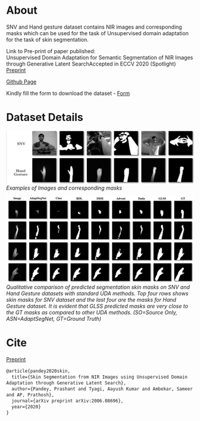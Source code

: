 # About

SNV and Hand gesture dataset contains NIR images and corresponding masks which can be used for the task of Unsupervised domain adaptation for the task of skin segmentation. 

Link to Pre-print of paper published: <br />
Unsupervised Domain Adaptation for Semantic Segmentation of NIR Images through Generative Latent SearchAccepted in ECCV 2020 (Spotlight)
[Preprint](https://arxiv.org/abs/2006.08696)

[Github Page](https://github.com/ambekarsameer96/GLSS)


Kindly fill the form to download the dataset - 
[Form](http://forms.gle/y5vPeyT6zi9gdqD57) 


# Dataset Details 

![](images/dataset_details.png)
*Examples of Images and corresponding masks*

![](images/image_grid.png)
*Qualitative comparison of predicted segmentation skin masks on SNV and Hand Gesture datasets with standard UDA methods. Top four rows shows skin masks for SNV dataset and the last four are the masks for Hand Gesture dataset. It is evident that GLSS predicted masks are very close to the GT masks as compared to other UDA methods. (SO=Source Only, ASN=AdaptSegNet, GT=Ground Truth)*


# Cite

[Preprint](https://arxiv.org/abs/2006.08696)

```
@article{pandey2020skin,
  title={Skin Segmentation from NIR Images using Unsupervised Domain Adaptation through Generative Latent Search},
  author={Pandey, Prashant and Tyagi, Aayush Kumar and Ambekar, Sameer and AP, Prathosh},
  journal={arXiv preprint arXiv:2006.08696},
  year={2020}
}
```

